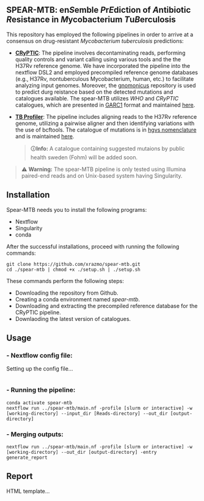 ## SPEAR-MTB: en*S*emble *P*r*E*diction of *A*ntibiotic *R*esistance in *M*ycobacterium *T*u*B*erculosis

This repository has employed the following pipelines in order to arrive at a consensus on drug-resistant _Mycobacterium tuberculosis_ predictions:

- **[CRyPTIC](https://github.com/iqbal-lab-org)**: The pipeline involves decontaminating reads, performing quality controls and variant calling using various tools and the the H37Rv reference genome. We have incorporated the pipeline into the nextflow DSL2 and employed precompiled reference genome databases (e.g., H37Rv, nontuberculous Mycobacterium, human, etc.) to facilitate analyzing input genomes. Moreover, the [gnomonicus](https://github.com/oxfordmmm/gnomonicus) repository is used to predict durg reistance based on the detected mutations and catalogues available. The spear-MTB utilizes _WHO_ and _CRyPTIC_ catalogues, which are presented in [GARC1](https://fowlerlab.org/2018/11/25/goarc-a-general-ontology-for-antimicrobial-resistance-catalogues/) format and maintained [here](https://github.com/oxfordmmm/tuberculosis_amr_catalogues).

- **[TB Profiler](https://github.com/jodyphelan/TBProfiler)**:
  The pipeline includes aligning reads to the H37Rv reference genome, utilizing a pairwise aligner and then identifying variations with the use of bcftools. The catalogue of mutations is in [hgvs nomenclature](http://varnomen.hgvs.org/bg-material/simple/) and is maintained [here](https://github.com/jodyphelan/tbdb).

  > &#128712;**Info:**
  > A catalogue containing suggested mutaions by public health sweden (Fohm) will be added soon.

> &#x26A0; **Warning:**
> The spear-MTB pipeline is only tested using Illumina paired-end reads and on Unix-based system having Singularity.

## **Installation**

Spear-MTB needs you to install the following programs:

- Nextflow
- Singularity
- conda

After the successful installations, proceed with running the following commands:

```
git clone https://github.com/xrazmo/spear-mtb.git
cd ./spear-mtb | chmod +x ./setup.sh | ./setup.sh
```

These commands perform the following steps:

- Downloading the repository from Github.
- Creating a conda environment named _spear-mtb_.
- Downloading and extracting the precompiled reference database for the CRyPTIC pipeline.
- Downlaoding the latest version of catalogues.

## **Usage**

### - Nextflow config file:

Setting up the config file...

```

```

### - Running the pipeline:

```
conda activate spear-mtb
nextflow run ../spear-mtb/main.nf -profile [slurm or interactive] -w [working-directory] --input_dir [Reads-directory] --out_dir [output-directory]
```

### - Merging outputs:

```
nextflow run ../spear-mtb/main.nf -profile [slurm or interactive] -w [working-directory] --out_dir [output-directory] -entry generate_report
```


## **Report**

HTML template...
